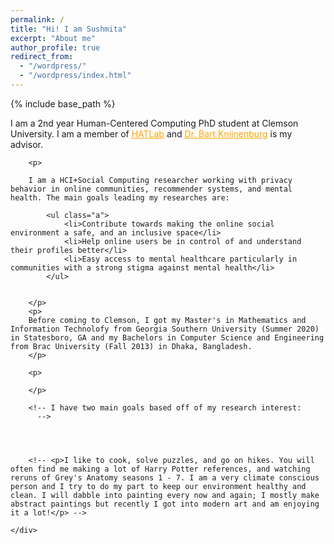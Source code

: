 ```yaml
---
permalink: /
title: "Hi! I am Sushmita"
excerpt: "About me"
author_profile: true
redirect_from: 
  - "/wordpress/"
  - "/wordpress/index.html"
---
```


{% include base_path %}



<div class="container">
    <div class="col-sm-12 col-md-6 col-lg-9 pt-4">
    <!-- ul.a {
    list-style-type: circle;
    } -->
        <p>
               I am a 2nd year <u><a href = "https://www.clemson.edu/cecas/departments/computing/academics/graduates/programsofstudy/phdinhcc.html"></a></u> Human-Centered Computing PhD student at Clemson University. I am a member of <u><a href = "http://www.hatlab.org/" style="color:orange;">HATLab</a></u> and <u><a href = "https://www.usabart.nl/portfolio/#home.html" style="color:orange;"> Dr. Bart Knijnenburg</a></u> is my advisor.
		</p>
		
		<p>
			   
		I am a HCI+Social Computing researcher working with privacy behavior in online communities, recommender systems, and mental health. The main goals leading my researches are:
				
			<ul class="a">
				<li>Contribute towards making the online social environment a safe, and an inclusive space</li>
				<li>Help online users be in control of and understand their profiles better</li>
				<li>Easy access to mental healthcare particularly in communities with a strong stigma against mental health</li>
			</ul>
				
		         
        </p>
		<p>
        Before coming to Clemson, I got my Master's in Mathematics and Information Technolofy from Georgia Southern University (Summer 2020) in Statesboro, GA and my Bachelors in Computer Science and Engineering  from Brac University (Fall 2013) in Dhaka, Bangladesh. 
        </p>
		
		<p>
		
		</p>
        
        <!-- I have two main goals based off of my research interest:
          -->
        

        
          
		<!-- <p>I like to cook, solve puzzles, and go on hikes. You will often find me making a lot of Harry Potter references, and watching reruns of Grey's Anatomy seasons 1 - 7. I am a very climate conscious person and I try to do my part to keep our environment healthy and clean. I will dabble into painting every now and again; I mostly make abstract paintings but recently I got into modern art and am enjoying it a lot!</p> -->

    </div>
</div>
